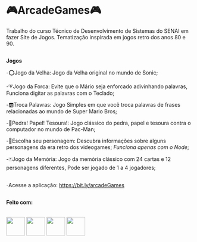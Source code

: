 # 🎮ArcadeGames🎮
Trabalho do curso Técnico de Desenvolvimento de Sistemas do SENAI em fazer Site de Jogos.
Tematização inspirada em jogos retro dos anos 80 e 90.

##
<b>Jogos</b>

-⭕Jogo da Velha: Jogo da Velha original no mundo de Sonic;

-➰Jogo da Forca: Evite que o Mário seja enforcado adivinhando palavras, Funciona digitar as palavras com o Teclado;

-🆎Troca Palavras: Jogo Simples em que você troca palavras de frases relacionadas ao mundo de Super Mario Bros;

-🧻Pedra! Papel! Tesoura!: Jogo clássico do pedra, papel e tesoura contra o computador no mundo de Pac-Man;

-🎅Escolha seu personagem: Descubra informações sobre alguns personagens da era retro dos videogames;
*Funciona apenas com o Node*;

-🃏Jogo da Memória: Jogo da memória clássico com 24 cartas e 12 personagens diferentes, Pode ser jogado de 1 a 4 jogadores;

##

-Acesse a aplicação: https://bit.ly/arcadeGames

##
<b>Feito com:</b>
<div style="display: inline_block"><br>
  <img width='50px' src="https://cdn.jsdelivr.net/gh/devicons/devicon@latest/icons/html5/html5-original.svg" />
  <img width='50px' src="https://cdn.jsdelivr.net/gh/devicons/devicon@latest/icons/css3/css3-original.svg" />
  <img width='50px' src="https://cdn.jsdelivr.net/gh/devicons/devicon@latest/icons/javascript/javascript-original.svg" />
  <img width='50px' src="https://cdn.jsdelivr.net/gh/devicons/devicon@latest/icons/nodejs/nodejs-original-wordmark.svg" />
</div>
          
